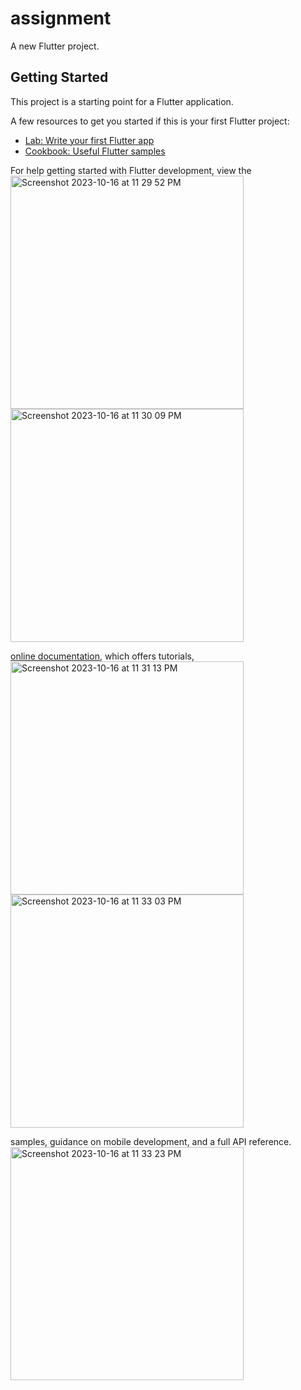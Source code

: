 # assignment

A new Flutter project.

## Getting Started

This project is a starting point for a Flutter application.

A few resources to get you started if this is your first Flutter project:

- [Lab: Write your first Flutter app](https://docs.flutter.dev/get-started/codelab)
- [Cookbook: Useful Flutter samples](https://docs.flutter.dev/cookbook)

For help getting started with Flutter development, view the<img width="373" alt="Screenshot 2023-10-16 at 11 29 52 PM" src="https://github.com/shahad7464/app_devolpment/assets/95398692/853e505e-4931-452f-be1c-a169deaa7d60">
<img width="373" alt="Screenshot 2023-10-16 at 11 30 09 PM" src="https://github.com/shahad7464/app_devolpment/assets/95398692/dee2d931-043a-4596-ae9a-653282fc0ed6">

[online documentation](https://docs.flutter.dev/), which offers tutorials,<img width="373" alt="Screenshot 2023-10-16 at 11 31 13 PM" src="https://github.com/shahad7464/app_devolpment/assets/95398692/d3a13173-cf37-4cab-ae2c-8ac337f6933e"><img width="373" alt="Screenshot 2023-10-16 at 11 33 03 PM" src="https://github.com/shahad7464/app_devolpment/assets/95398692/fbfefc04-1018-4167-aed1-381788cbbc8e">


samples, guidance on mobile development, and a full API reference.<img width="373" alt="Screenshot 2023-10-16 at 11 33 23 PM" src="https://github.com/shahad7464/app_devolpment/assets/95398692/7558bc1c-6ff7-48ef-81df-36bea69353cd">

